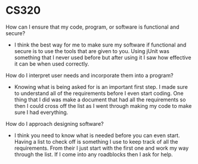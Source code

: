 # CS320

How can I ensure that my code, program, or software is functional and secure?
- I think the best way for me to make sure my software if functional and secure is to use the tools that are given to you. Using jUnit was something that I never used before but after using it I saw how effective it can be when used correctly. 

How do I interpret user needs and incorporate them into a program?
- Knowing what is being asked for is an important first step. I made sure to understand all of the requirements before I even start coding. One thing that I did was make a document that had all the requirements so then I could cross off the list as I went through making my code to make sure I had everything. 

How do I approach designing software?
- I think you need to know what is needed before you can even start. Having a list to check off is something I use to keep track of all the requirements. From their I just start with the first one and work my way through the list. If I come into any roadblocks then I ask for help.

